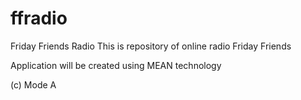 # ffradio
Friday Friends Radio
This is repository of online radio Friday Friends

Application will be created using MEAN technology

(c) Mode A
